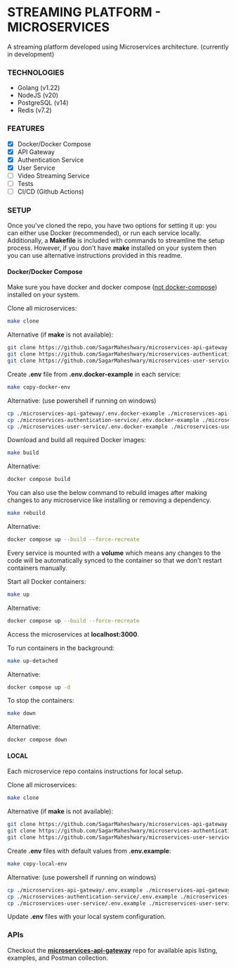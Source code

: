 # STREAMING PLATFORM - MICROSERVICES

A streaming platform developed using Microservices architecture. (currently in development)

### TECHNOLOGIES

- Golang (v1.22)
- NodeJS (v20)
- PostgreSQL (v14)
- Redis (v7.2)

### FEATURES

- [x] Docker/Docker Compose
- [x] API Gateway
- [x] Authentication Service
- [x] User Service
- [ ] Video Streaming Service
- [ ] Tests
- [ ] CI/CD (Github Actions)

### SETUP

Once you've cloned the repo, you have two options for setting it up: you can either use Docker (recommended), or run each service locally. Additionally, a **Makefile** is included with commands to streamline the setup process. However, if you don't have **make** installed on your system then you can use alternative instructions provided in this readme.

#### Docker/Docker Compose

Make sure you have docker and docker compose ([not docker-compose](https://stackoverflow.com/a/66526176)) installed on your system.

Clone all microservices:

```bash
make clone
```

Alternative (if **make** is not available):

```bash
git clone https://github.com/SagarMaheshwary/microservices-api-gateway
git clone https://github.com/SagarMaheshwary/microservices-authentication-service
git clone https://github.com/SagarMaheshwary/microservices-user-service
```

Create **.env** file from **.env.docker-example** in each service:

```bash
make copy-docker-env
```

Alternative: (use powershell if running on windows)

```bash
cp ./microservices-api-gateway/.env.docker-example ./microservices-api-gateway/.env
cp ./microservices-authentication-service/.env.docker-example ./microservices-authentication-service/.env
cp ./microservices-user-service/.env.docker-example ./microservices-user-service/.env
```

Download and build all required Docker images:

```bash
make build
```

Alternative:

```bash
docker compose build
```

You can also use the below command to rebuild images after making changes to any microservice like installing or removing a dependency.

```bash
make rebuild
```

Alternative:

```bash
docker compose up --build --force-recreate
```

Every service is mounted with a **volume** which means any changes to the code will be automatically synced to the container so that we don't restart containers manually.

Start all Docker containers:

```bash
make up
```

Alternative:

```bash
docker compose up --build --force-recreate
```

Access the microservices at **localhost:3000**.

To run containers in the background:

```bash
make up-detached
```

Alternative:

```bash
docker compose up -d
```

To stop the containers:

```bash
make down
```

Alternative:

```bash
docker compose down
```

#### LOCAL

Each microservice repo contains instructions for local setup.

Clone all microservices:

```bash
make clone
```

Alternative (if **make** is not available):

```bash
git clone https://github.com/SagarMaheshwary/microservices-api-gateway
git clone https://github.com/SagarMaheshwary/microservices-authentication-service
git clone https://github.com/SagarMaheshwary/microservices-user-service
```

Create **.env** files with default values from **.env.example**:

```bash
make copy-local-env
```

Alternative: (use powershell if running on windows)

```bash
cp ./microservices-api-gateway/.env.example ./microservices-api-gateway/.env
cp ./microservices-authentication-service/.env.example ./microservices-authentication-service/.env
cp ./microservices-user-service/.env.example ./microservices-user-service/.env
```

Update **.env** files with your local system configuration.

### APIs

Checkout the [**microservices-api-gateway**](https://github.com/SagarMaheshwary/microservices-api-gateway) repo for available apis listing, examples, and Postman collection.
